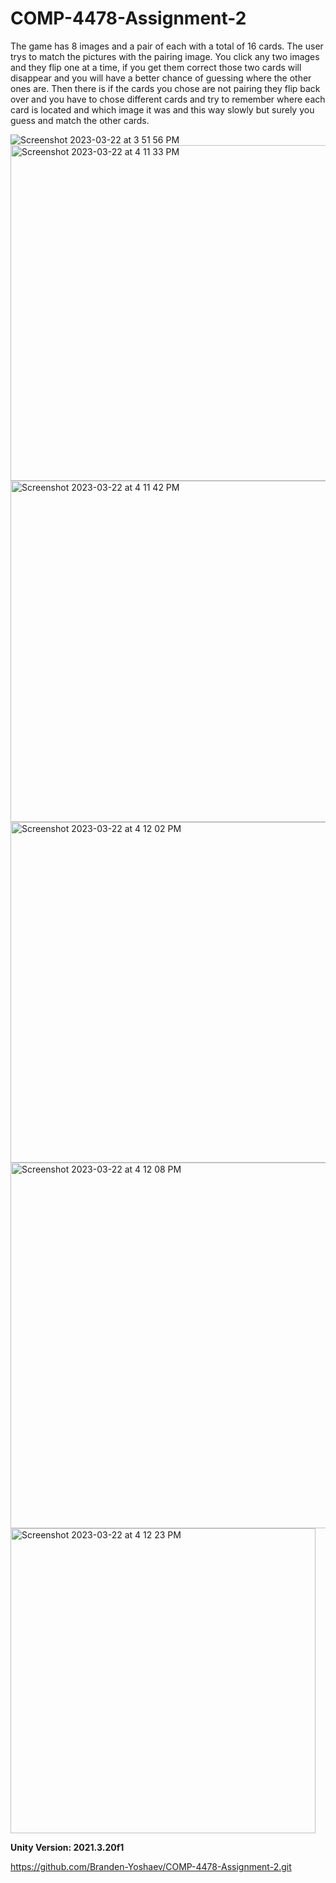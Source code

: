 # COMP-4478-Assignment-2

The game has 8 images and a pair of each with a total of 16 cards. The user trys to match the pictures with the pairing image. You click any two images and 
they flip one at a time, if you get them correct those two cards will disappear and you will have a better chance of guessing where the other ones are. Then there is if the cards you chose are not pairing they flip back over and you have to chose different cards and try to remember where each card is located and which image it was and this way slowly but surely you guess and match the other cards. 

![Screenshot 2023-03-22 at 3 51 56 PM](https://user-images.githubusercontent.com/71044362/227026017-b4c7a897-2407-4b6e-92fc-e6b844d39986.png)
<img width="537" alt="Screenshot 2023-03-22 at 4 11 33 PM" src="https://user-images.githubusercontent.com/71044362/227026802-18da4a83-240a-406f-b62e-1ba695c8ad8b.png">
<img width="546" alt="Screenshot 2023-03-22 at 4 11 42 PM" src="https://user-images.githubusercontent.com/71044362/227026805-d694fa4a-3ce7-45f0-9625-00c25c24f188.png">
<img width="545" alt="Screenshot 2023-03-22 at 4 12 02 PM" src="https://user-images.githubusercontent.com/71044362/227026810-d742e989-9138-4d8c-9250-622b4f864e2d.png">
<img width="585" alt="Screenshot 2023-03-22 at 4 12 08 PM" src="https://user-images.githubusercontent.com/71044362/227026815-b7afa65a-f5ff-44fc-84b0-b2a7c4302b2f.png">
<img width="488" alt="Screenshot 2023-03-22 at 4 12 23 PM" src="https://user-images.githubusercontent.com/71044362/227026818-c9035a2e-8142-4430-ba06-92310180a1c3.png">


**Unity Version: 2021.3.20f1**

https://github.com/Branden-Yoshaev/COMP-4478-Assignment-2.git
